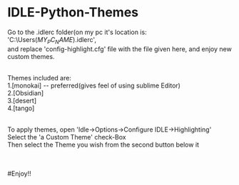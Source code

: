 # IDLE-Python-Themes

Go to the .idlerc folder(on my pc it's location is: 'C:\Users\($MY_PC_NAME$)\.idlerc', <br/>
and replace 'config-highlight.cfg' file with the file given here, and enjoy new custom themes.<br/>
<p>
</br>
Themes included are:
</br>
  1.[monokai] -- preferred(gives feel of using sublime Editor)  <br/>
  2.[Obsidian] <br/>
  3.[desert]<br/>
  4.[tango]<br/>
</p>
<p>
</br>
To apply themes, open 'Idle->Options->Configure IDLE->Highlighting'<br/>
Select the 'a Custom Theme' check-Box<br/>
Then select the Theme you wish from the second button below it <br/>
</p>
</br>
</br>
#Enjoy!!
